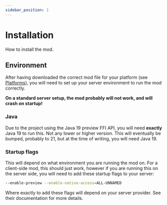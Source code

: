 ```yaml
---
sidebar_position: 1
---
```


# Installation

How to install the mod.

## Environment

After having downloaded the correct mod file for your platform (see [Platforms](../../platforms/)),
you will need to set up your server environment to run the mod correctly.

**On a standard server setup, the mod probably will not work, and will crash on startup!**

### Java

Due to the project using the Java 19 preview FFI API, you will need **exactly** Java 19 to run this.
Not any lower or higher version. This will eventually be bumped, probably to 21, but at the time of
writing, you will need Java 19.

### Startup flags

This will depend on what environment you are running the mod on. For a client-side mod, this should
just work, however if you are running this on the server side, you will need to add these startup
flags to your server:

```sh
--enable-preview --enable-native-access=ALL-UNNAMED
```

Where exactly to add these flags will depend on your server provider. See their documentation for
more details.
